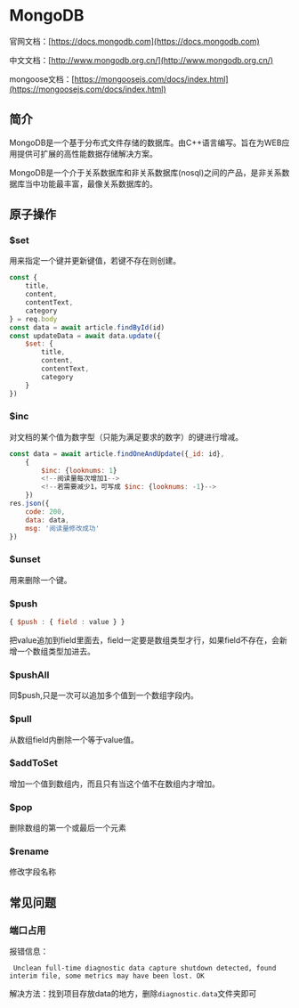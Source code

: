 # MongoDB

官网文档：[https://docs.mongodb.com](https://docs.mongodb.com)

中文文档：[http://www.mongodb.org.cn/](http://www.mongodb.org.cn/)

mongoose文档：[https://mongoosejs.com/docs/index.html](https://mongoosejs.com/docs/index.html)

## 简介

MongoDB是一个基于分布式文件存储的数据库。由C++语言编写。旨在为WEB应用提供可扩展的高性能数据存储解决方案。

MongoDB是一个介于关系数据库和非关系数据库(nosql)之间的产品，是非关系数据库当中功能最丰富，最像关系数据库的。

## 原子操作

### $set

用来指定一个键并更新键值，若键不存在则创建。

```js
const {
    title,
    content,
    contentText,
    category
} = req.body
const data = await article.findById(id)
const updateData = await data.update({
    $set: {
        title,
        content,
        contentText,
        category
    }
})
```

### $inc

对文档的某个值为数字型（只能为满足要求的数字）的键进行增减。

```js
const data = await article.findOneAndUpdate({_id: id},
    {
        $inc: {looknums: 1}
        <!--阅读量每次增加1-->
        <!--若需要减少1，可写成 $inc: {looknums: -1}-->
    })
res.json({
    code: 200,
    data: data,
    msg: '阅读量修改成功'
})
```

### $unset

用来删除一个键。

### $push

```js
{ $push : { field : value } }
```

把value追加到field里面去，field一定要是数组类型才行，如果field不存在，会新增一个数组类型加进去。

### $pushAll

同$push,只是一次可以追加多个值到一个数组字段内。

### $pull

从数组field内删除一个等于value值。

### $addToSet

增加一个值到数组内，而且只有当这个值不在数组内才增加。

### $pop

删除数组的第一个或最后一个元素

### $rename

修改字段名称

## 常见问题

### 端口占用

报错信息：

```null
 Unclean full-time diagnostic data capture shutdown detected, found interim file, some metrics may have been lost. OK
```

解决方法：找到项目存放data的地方，删除`diagnostic.data`文件夹即可
